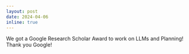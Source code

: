 ```yaml
---
layout: post
date: 2024-04-06
inline: true
---
```


We got a Google Research Scholar Award to work on LLMs and Planning! Thank you Google!